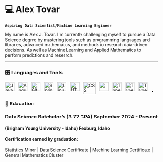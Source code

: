 # 💻 Alex Tovar

**`Aspiring Data Scientist/Machine Learning Engineer`**

My name is Alex J. Tovar. I'm currently challenging myself to pursue a Data Science degree by mastering tools such as programming languages and libraries, advanced mathematics, and methods to research data-driven decisions. As well as Machine Learning and Applied Mathematics to perform predictions and research.

------------------------------------------------------------------------

### 🎛️ Languages and Tools

<img src="https://cdn.jsdelivr.net/gh/devicons/devicon@latest/icons/mysql/mysql-original.svg" alt="Java" align="left" width="30px" style="padding-right:10px;"/><img src="https://cdn.jsdelivr.net/gh/devicons/devicon@latest/icons/r/r-original.svg" alt="Angular" align="left" width="30px" style="padding-right:10px;"/><img src="https://cdn.jsdelivr.net/gh/devicons/devicon@latest/icons/python/python-original.svg" alt="Git" align="left" width="30px" style="padding-right:10px;"/><img src="https://cdn.jsdelivr.net/gh/devicons/devicon@latest/icons/java/java-original.svg" alt="Spring" align="left" width="30px" style="padding-right:10px;"/><img src="https://cdn.jsdelivr.net/gh/devicons/devicon@latest/icons/tensorflow/tensorflow-original.svg" alt="Linux" align="left" width="30px" style="padding-right:10px;"/><img src="https://cdn.jsdelivr.net/gh/devicons/devicon@latest/icons/scikitlearn/scikitlearn-original.svg" alt="HTML" align="left" width="30px" style="padding-right:10px;"/><img src="https://cdn.jsdelivr.net/gh/devicons/devicon@latest/icons/kaggle/kaggle-original-wordmark.svg" alt="CSS" align="left" width="40px" style="padding-right:10px;"/><img src="https://cdn.jsdelivr.net/gh/devicons/devicon@latest/icons/git/git-original.svg" align="left" width="30px" style="padding-right:10px;"/><img src="https://cdn.jsdelivr.net/gh/devicons/devicon@latest/icons/rstudio/rstudio-original.svg" alt="TypeScript" align="left" width="30px" style="padding-right:10px;"/><img src="https://cdn.jsdelivr.net/gh/devicons/devicon@latest/icons/vscode/vscode-original.svg" alt="TypeScript" align="left" width="30px" style="padding-right:10px;"/><img src="https://cdn.jsdelivr.net/gh/devicons/devicon@latest/icons/windows11/windows11-original.svg" alt="TypeScript" align="left" width="30px" style="padding-right:10px;"/> 
## .
### 🏫 Education 
### Data Science Batchelor’s (3.72 GPA)   September 2024 - Present 
#### (Brigham Young University - Idaho)    Rexburg, Idaho
#### Certification earned by graduation:
Statistics Minor | Data Science Certificate | Machine Learning Certificate | General Mathematics Cluster


          

